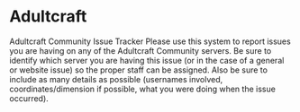 # Adultcraft
Adultcraft Community Issue Tracker
Please use this system to report issues you are having on any of the Adultcraft Community servers. Be sure to identify which server you are having this issue (or in the case of a general or website issue) so the proper staff can be assigned.
Also be sure to include as many details as possible (usernames involved, coordinates/dimension if possible, what you were doing when the issue occurred).
